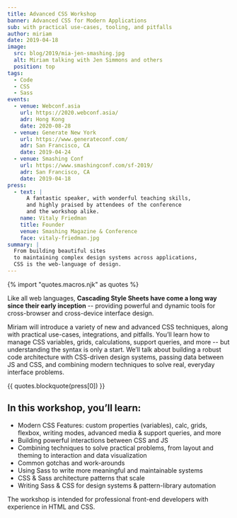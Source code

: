 ```yaml
---
title: Advanced CSS Workshop
banner: Advanced CSS for Modern Applications
sub: with practical use-cases, tooling, and pitfalls
author: miriam
date: 2019-04-18
image:
  src: blog/2019/mia-jen-smashing.jpg
  alt: Miriam talking with Jen Simmons and others
  position: top
tags:
  - Code
  - CSS
  - Sass
events:
  - venue: Webconf.asia
    url: https://2020.webconf.asia/
    adr: Hong Kong
    date: 2020-08-28
  - venue: Generate New York
    url: https://www.generateconf.com/
    adr: San Francisco, CA
    date: 2019-04-24
  - venue: Smashing Conf
    url: https://www.smashingconf.com/sf-2019/
    adr: San Francisco, CA
    date: 2019-04-18
press:
  - text: |
      A fantastic speaker, with wonderful teaching skills,
      and highly praised by attendees of the conference
      and the workshop alike.
    name: Vitaly Friedman
    title: Founder
    venue: Smashing Magazine & Conference
    face: vitaly-friedman.jpg
summary: |
  From building beautiful sites
  to maintaining complex design systems across applications,
  CSS is the web-language of design.
---
```


{% import "quotes.macros.njk" as quotes %}

Like all web languages,
**Cascading Style Sheets have come a long way
since their early inception** --
providing powerful and dynamic tools
for cross-browser and cross-device interface design.

Miriam will introduce a variety of new and advanced CSS techniques,
along with practical use-cases, integrations, and pitfalls.
You’ll learn how to manage CSS variables, grids, calculations,
support queries, and more --
but understanding the syntax is only a start.
We’ll talk about building a robust code architecture
with CSS-driven design systems,
passing data between JS and CSS,
and combining modern techniques to solve real,
everyday interface problems.

{{ quotes.blockquote(press[0]) }}

## In this workshop, you’ll learn:

- Modern CSS Features:
  custom properties (variables), calc, grids, flexbox, writing modes,
  advanced media & support queries, and more
- Building powerful interactions between CSS and JS
- Combining techniques to solve practical problems,
  from layout and theming to interaction and data visualization
- Common gotchas and work-arounds
- Using Sass to write more meaningful and maintainable systems
- CSS & Sass architecture patterns that scale
- Writing Sass & CSS for design systems & pattern-library automation

The workshop is intended for professional front-end developers
with experience in HTML and CSS.
